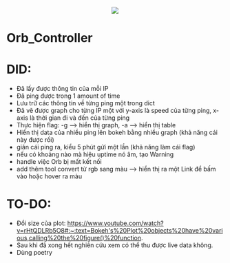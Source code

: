 <p align="center">
  <img src="https://capsule-render.vercel.app/api?text=Orb Controller!🕹&animation=fadeIn&type=waving&color=gradient&height=150"/>
</p>

# Orb_Controller
# DID:
- Đã lấy được thông tin của mỗi IP
- Đã ping được trong 1 amount of time
- Lưu trữ các thông tin về từng ping một trong dict
- Đã vẽ được graph cho từng IP một với y-axis là speed của từng ping,
    x-axis là thời gian đi và đến của từng ping
- Thực hiện flag: -g --> hiển thị graph, -a --> hiển thị table
- Hiển thị data của nhiều ping lên bokeh bằng nhiều graph (khả năng cái này được rồi)
- giãn cái ping ra, kiểu 5 phút gửi một lần (khả năng làm cái flag)
- nếu có khoảng nào mà hiệu uptime nó âm, tạo Warning
- handle việc Orb bị mất kết nối
- add thêm tool convert từ rgb sang màu --> hiển thị ra một Link để bấm vào hoặc hover ra màu
# TO-DO:
- Đổi size của plot:
https://www.youtube.com/watch?v=rHtQDLRb5O8#:~:text=Bokeh's%20Plot%20objects%20have%20various,calling%20the%20figure()%20function.
- Sau khi đã xong hết nghiên cứu xem có thể thu được live data không.
- Dùng poetry
